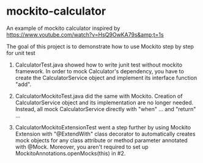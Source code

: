 # mockito-calculator
An example of mockito calculator inspired by https://www.youtube.com/watch?v=HsQ9OwKA79s&amp;t=1s

The goal of this project is to demonstrate how to use Mockito step by step for unit test

1. CalculatorTest.java showed how to write junit test
without mockito framework. In order to mock Calculator's dependency, you have
to create the CalculatorService object and implement its interface function "add".

2. CalculatorMockitoTest.java did the same with Mockito.
Creation of CalculatorService object and its implementation are no longer needed. Instead, all
mock CalculatorService directly with "when" ... and "return" ...

3. CalculatorMockitoExtensionTest went a step further by using Mockito Extension with
"@ExtendWith" class decorator to automatically creates mock objects for any class
attribute or method parameter annotated with @Mock. Moreover, you aren't required to
set up MockitoAnnotations.openMocks(this) in #2.
